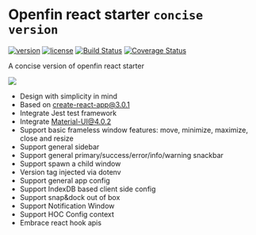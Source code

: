 # Openfin react starter `concise version`

[![version][version-badge]][CHANGELOG] [![license][license-badge]][LICENSE]
[![Build Status](https://travis-ci.com/openfin-js-app/openfin-react-concise.svg?branch=master)](https://travis-ci.com/openfin-js-app/openfin-react-concise)
[![Coverage Status](https://coveralls.io/repos/github/openfin-js-app/openfin-react-concise/badge.svg?branch=master)](https://coveralls.io/github/openfin-js-app/openfin-react-concise?branch=master)

A concise version of openfin react starter

![](https://albertleigh.github.io/openfin-react-latest/img/screenshoot.gif)

* Design with simplicity in mind
* Based on create-react-app@3.0.1
* Integrate Jest test framework
* Integrate Material-UI@4.0.2
* Support basic frameless window features: move, minimize, maximize, close and resize
* Support general sidebar
* Support general primary/success/error/info/warning snackbar
* Support spawn a child window
* Version tag injected via dotenv
* Support general app config
* Support IndexDB based client side config
* Support snap&dock out of box
* Support Notification Window
* Support HOC Config context
* Embrace react hook apis

[LICENSE]: ./LICENSE.md
[CHANGELOG]: ./CHANGELOG.md

[version-badge]: https://img.shields.io/badge/version-1.0.1-green.svg
[license-badge]: https://img.shields.io/badge/license-MIT-green.svg


